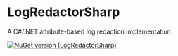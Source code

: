 # LogRedactorSharp
A C#/.NET attribute-based log redaction implementation

[![NuGet version (LogRedactorSharp)](https://img.shields.io/nuget/v/LogRedactorSharp.svg?style=flat-square)](https://www.nuget.org/packages/LogRedactorSharp/)
